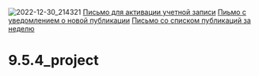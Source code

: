 ![2022-12-30_214321](https://user-images.githubusercontent.com/108303572/210209749-6d59ed38-f25e-4341-92a8-eff16e118a07.jpg)
[Письмо для активации учетной записи](https://disk.yandex.ru/i/G01btBUpWoMl0Q)
[Пиьмо с уведомлением о новой публикации](https://disk.yandex.ru/i/LVc2wuXR74WcBA)
[Письмо со списком публикаций за неделю](https://disk.yandex.ru/i/wdL4DPBx372NUg)
# 9.5.4_project
